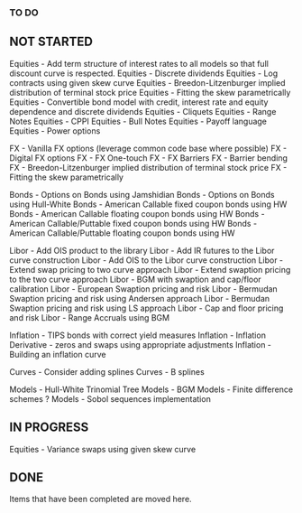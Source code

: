 ### TO DO 

## NOT STARTED
Equities - Add term structure of interest rates to all models so that full discount curve is respected.
Equities - Discrete dividends 
Equities - Log contracts using given skew curve
Equities - Breedon-Litzenburger implied distribution of terminal stock price
Equities - Fitting the skew parametrically
Equities - Convertible bond model with credit, interest rate and equity dependence and discrete dividends
Equities - Cliquets
Equities - Range Notes
Equities - CPPI
Equities - Bull Notes 
Equities - Payoff language
Equities - Power options

FX - Vanilla FX options (leverage common code base where possible)
FX - Digital FX options
FX - FX One-touch 
FX - FX Barriers
FX - Barrier bending
FX - Breedon-Litzenburger implied distribution of terminal stock price
FX - Fitting the skew parametrically

Bonds - Options on Bonds using Jamshidian
Bonds - Options on Bonds using Hull-White
Bonds - American Callable fixed coupon bonds using HW
Bonds - American Callable floating coupon bonds using HW
Bonds - American Callable/Puttable fixed coupon bonds using HW
Bonds - American Callable/Puttable floating coupon bonds using HW

Libor - Add OIS product to the library
Libor - Add IR futures to the Libor curve construction
Libor - Add OIS to the Libor curve construction
Libor - Extend swap pricing to two curve approach
Libor - Extend swaption pricing to the two curve approach
Libor - BGM with swaption and cap/floor calibration
Libor - European Swaption pricing and risk
Libor - Bermudan Swaption pricing and risk using Andersen approach
Libor - Bermudan Swaption pricing and risk using LS approach
Libor - Cap and floor pricing and risk
Libor - Range Accruals using BGM

Inflation - TIPS bonds with correct yield measures
Inflation - Inflation Derivative - zeros and swaps using appropriate adjustments
Inflation - Building an inflation curve

Curves - Consider adding splines 
Curves - B splines 

Models - Hull-White Trinomial Tree
Models - BGM
Models - Finite difference schemes ?
Models - Sobol sequences implementation 

## IN PROGRESS
Equities - Variance swaps using given skew curve

## DONE
Items that have been completed are moved here.



